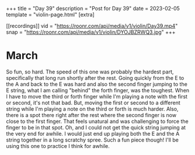 +++
title = "Day 39"
description = "Post for Day 39"
date = 2023-02-05
template = "violin-page.html"
[extra]

[[recordings]]
vid = "https://roonr.com/api/media/v1/violin/Day39.mp4"
snap = "https://roonr.com/api/media/v1/violin/DYOJBZRWQ3.jpg"
+++

# March
So fun, so hard. The speed of this one was probably the hardest part, specifically that long run shortly after the rest. Going quickly from the E to the A and back to the E was hard and also the second finger jumping to the E string, what I am calling "behind" the forth finger, was the toughest. When I have to move the third or forth finger while I'm playing a note with the first or second, it's not that bad. But, moving the first or second to a different string while I'm playing a note on the third or forth is much harder. Also, there is a spot there right after the rest where the second finger is now close to the first finger. That feels unatural and was challenging to force the finger to be in that spot. Oh, and I could not get the quick string jumping at the very end for awhile. I would just end up playing both the E and the A string together in a long scratchy spree. Such a fun piece though! I'll be using this one to practice I think for awhile. 